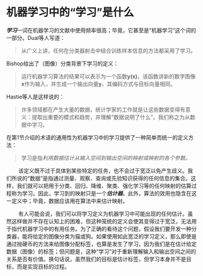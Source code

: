 # 机器学习中的“学习”是什么
***学习***一词在机器学习的文献中使用频率很高；毕竟，它甚至是“机器学习”这个词的一部分。Dual等人写道：
> 从广义上讲，任何在分类器射击中结合训练样本信息的方法都采用了学习。

Bishop给出了（图像）分类背景下学习的定义：
> 运行机器学习算法的结果可以表示为一个函数**y(x)**，该函数讲新的数字图像**x**作为输入，并生成一个输出向量**y**，其编码方式与目标向量相同。

Hastie等人是这样说的：
> 许多领域都在产生大量的数据，统计学家的工作就是让这些数据变得有意义：提取出重要的模式和趋势，并理解“数据说明了什么”。我们称之为从数据中学习。

在第1节介绍的术语的通用性为机器学习中的学习提供了一种简单而统一的定义方法：
> 学习是指*利用数据估计从输入空间到输出空间的映射或映射的各个参数。*

&emsp;&emsp;
该定义既不过于具体到某些特定的任务，也不会过于宽泛以免产生歧义。我们所说的“数据”是指通过测量、观察、查询或先验知识获得的任何信息的集合。这样，我们就可以把用于分类、回归、降维、聚类、强化学习等的任何映射的估算过程称为学习。因此，学习到的映射只是一个***估计器***。此外，算法的效用也隐含在这一定义中；毕竟，数据应该用在算法中来估计映射。

&emsp;&emsp;
有人可能会说，我们可以将学习定义为机器学习中可能出现的任何估计。虽然这样做并不存在认知上的困难，但这种笼统的定义会使其变得过于宽泛，无法用于指代机器学习中的有用任务。为了正确的看待这个问题，假设我们要开发一种分类器，能将给定的图像分类为猫或狗。如果使用如此宽泛的学习定义，那么即使是通过抛硬币的方法来给图像分配标签，也算是发生了学习，因为我们是在估计给定数据（图像）的标签；但问题是，这种“学习”对于重新理解输入和输出空间之间的关系是否有价值。换句话说，虽然我们的目标是估计标签，但学习本身并不是目标，而是实现目标的过程。